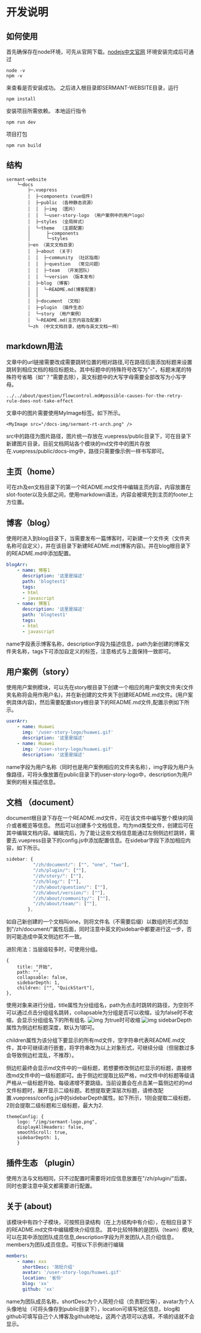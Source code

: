# 开发说明

## 如何使用
首先确保存在node环境，可先从官网下载。[nodejs中文官网](https://nodejs.org/zh-cn/download/)
环境安装完成后可通过
```shell
node -v
npm -v
```
来查看是否安装成功。
之后进入根目录即SERMANT-WEBSITE目录，运行
```shell
npm install
```
安装项目所需依赖。
本地运行指令
```shell
npm run dev
```
项目打包
```shell
npm run build
```
## 结构
```
sermant-website
    └─docs
        ├─.vuepress
        │  ├─components (vue组件)
        │  ├─public （各种静态资源）
        │  │  ├─img （图片）
        │  │  └─user-story-logo （用户案例中的用户logo）
        │  ├─styles （全局样式）
        │  └─theme  （主题配置）
        │      ├─components
        │      └─styles
        ├─en （英文文档目录）
        │  ├─about （关于）
        │  │  ├─community （社区指南）
        │  │  ├─question  （常见问题）
        │  │  ├─team  （开发团队）
        │  │  └─version （版本发布）
        │  ├─blog （博客）
        │  │  └─README.md(博客配置)
        │  │
        │  ├─document （文档）
        │  ├─plugin （插件生态）
        │  └─story （用户案例）
        │  └─README.md(主页内容及配置)   
        └─zh （中文文档目录，结构与英文文档一样）
```
## markdown用法
文章中的url链接需要改成需要跳转位置的相对路径,可在路径后面添加标题来设置跳转到相应文档的相应标题处。其中标题中的特殊符号改写为"-"，标题末尾的特殊符号省略（如“？”需要去除），英文标题中的大写字母需要全部改写为小写字母。
```
../../about/question/flowcontrol.md#possible-causes-for-the-retry-rule-does-not-take-effect
```

文章中的图片需要使用MyImage标签。如下所示。
```
<MyImage src="/docs-img/sermant-rt-arch.png" />
```
src中的路径为图片路径，图片统一存放在.vuepress/public目录下，可在目录下新建图片目录，目前文档网站各个模块的md文件中的图片存放在.vuepress/public/docs-img中，路径只需要像示例一样书写即可。
## 主页（home）

可在zh及en文档目录下的第一个README.md文件中编辑主页内容，内容放置在slot-footer以及头部之间，使用markdown语法，内容会被填充到主页的footer上方位置。

## 博客（blog）

使用时进入到blog目录下，当需要发布一篇博客时，可新建一个文件夹（文件夹名称可自定义），并在该目录下新建README.md(博客内容)。并在blog根目录下的README.md中添加配置。
```yml
blogArr: 
    - name: 博客1
      description: '这里是描述'
      path: 'blogtest1'
      tags:
      - html
      - javascript
    - name: 博客1
      description: '这里是描述'
      path: 'blogtest1'
      tags:
      - html
      - javascript
```
name字段表示博客名称，description字段为描述信息，path为新创建的博客文件夹名称，tags下可添加自定义的标签，注意格式与上面保持一致即可。

## 用户案例（story）
使用用户案例模块，可以先在story根目录下创建一个相应的用户案例文件夹(文件夹名称将会用作用户名)，并在新创建的文件夹下创建README\.md文件。(用户案例具体内容)，然后需要配置story根目录下的README.md文件,配置示例如下所示。
```yml
userArr: 
    - name: Huawei
      img: '/user-story-logo/huawei.gif'
      description: '这里是描述'
    - name: Huawei
      img: '/user-story-logo/huawei.gif'
      description: '这里是描述'
```
name字段为用户名称（同时也是用户案例相应的文件夹名称），img字段为用户头像路径，可将头像放置在public目录下的user-story-logo中，description为用户案例的相关描述信息。

## 文档 （document）
document根目录下存在一个README.md文件，可在该文件中编写整个模块的简介或者概览等信息。
然后可以创建多个文档信息，均为md类型文件，创建后可在其中编辑文档内容。编辑完后，为了能让这些文档信息能通过左侧侧边栏跳转，需要去.vuepress目录下的config.js中添加配置信息。在sidebar字段下添加相应内容，如下所示。
```javascript
sidebar: {
          "/zh/document/": ["", "one", "two"],
          "/zh/plugin/": [""],
          "/zh/story/": [""],
          "/zh/blog/": [""],
          "/zh/about/question/": [""],
          "/zh/about/version/": [""],
          "/zh/about/community/": [""],
          "/zh/about/team/": [""],
        },
```
如自己新创建的一个文档叫one，则将文件名（不需要后缀）以数组的形式添加到"/zh/document/"属性后面，同时注意中英文的sidebar中都要进行这一步，否则可能造成中英文侧边栏不一致。

进阶用法：当层级较多时，可使用分组。
```
{
    title: "开始",
    path: "",
    collapsable: false,
    sidebarDepth: 1,
    children: ["", "QuickStart"],
},
```
使用对象来进行分组，title属性为分组组名，path为点击时跳转的路径，为空则不可以通过点击分组组名跳转，collapsable为分组是否可以收缩，设为false时不收缩，会显示分组组名下的所有组名.
![img](readme-img/sidebar-no-collapsable.jpg)
为true时可收缩
![img](readme-img/sidebar-collapsable.jpg)
sidebarDepth属性为侧边栏标题深度，默认为1即可。

children属性为该分组下要显示的所有md文件，空字符串代表README.md文件，其中可继续进行嵌套，将字符串改为以上对象形式，可继续分级（但层数过多会导致侧边栏混乱，不推荐）。

侧边栏最终会显示md文件中的一级标题，若想要修改侧边栏显示的标题，直接修改md文件中的一级标题即可。由于侧边栏提取比较严格，md文件中的标题等级请严格从一级标题开始、每级递增不要跳级。当前设置会在点击某一篇侧边栏的md文件标题时，展开显示二级标题。若想提取更深层次标题，请修改配置.vuepress/config.js中的sidebarDepth属性。如下所示，1则会提取二级标题，2则会提取二级标题和三级标题，最大为2.
```
themeConfig: {
    logo: "/img/sermant-logo.png",
    displayAllHeaders: false,
    smoothScroll: true,
    sidebarDepth: 1,
    }
```
## 插件生态 （plugin）
使用方法与文档相同，只不过配置时需要将对应信息放置在"/zh/plugin/"后面，同时也要注意中英文都需要进行配置。

## 关于 (about)
该模块中有四个子模块，可按照目录结构（在上方结构中有介绍），在相应目录下的README.md文件中编辑模块介绍信息。
其中比较特殊的是团队（team）模块,可以在其中添加团队成员信息,description字段为开发团队人员介绍信息，members为团队成员信息。可按以下示例进行编辑
```yml
members: 
    - name: xxx
      shortDesc: '简短介绍'
      avatar: '/user-story-logo/huawei.gif'
      location: '省份'
      blog: 'xx'
      github: 'xx'
```
name为团队成员名称，shortDesc为个人简短介绍（负责职位等），avatar为个人头像地址（可将头像存到public目录下），location可填写地区信息，blog和github可填写自己个人博客及github地址，这两个选项可以选填，不填的话就不会显示。